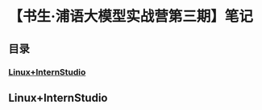 # 【书生·浦语大模型实战营第三期】笔记
## 目录
### [Linux+InternStudio](#Linux+InternStudio)

## Linux+InternStudio




